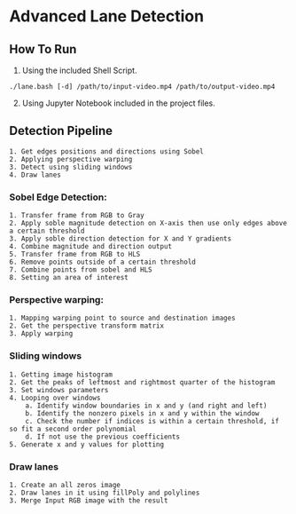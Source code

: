 # Advanced Lane Detection

## How To Run
1. Using the included Shell Script.

`./lane.bash [-d] /path/to/input-video.mp4 /path/to/output-video.mp4`


2. Using Jupyter Notebook included in the project files.
## Detection Pipeline
    1. Get edges positions and directions using Sobel
    2. Applying perspective warping
    3. Detect using sliding windows
    4. Draw lanes
### Sobel Edge Detection:
    1. Transfer frame from RGB to Gray 
    2. Apply soble magnitude detection on X-axis then use only edges above a certain threshold
    3. Apply soble direction detection for X and Y gradients 
    4. Combine magnitude and direction output
    5. Transfer frame from RGB to HLS
    6. Remove points outside of a certain threshold
    7. Combine points from sobel and HLS 
    8. Setting an area of interest 

### Perspective warping:
    1. Mapping warping point to source and destination images
    2. Get the perspective transform matrix
    3. Apply warping

### Sliding windows
    1. Getting image histogram
    2. Get the peaks of leftmost and rightmost quarter of the histogram
    3. Set windows parameters
    4. Looping over windows 
        a. Identify window boundaries in x and y (and right and left)
        b. Identify the nonzero pixels in x and y within the window
        c. Check the number if indices is within a certain threshold, if so fit a second order polynomial
        d. If not use the previous coefficients 
    5. Generate x and y values for plotting


### Draw lanes 
    1. Create an all zeros image 
    2. Draw lanes in it using fillPoly and polylines
    3. Merge Input RGB image with the result


